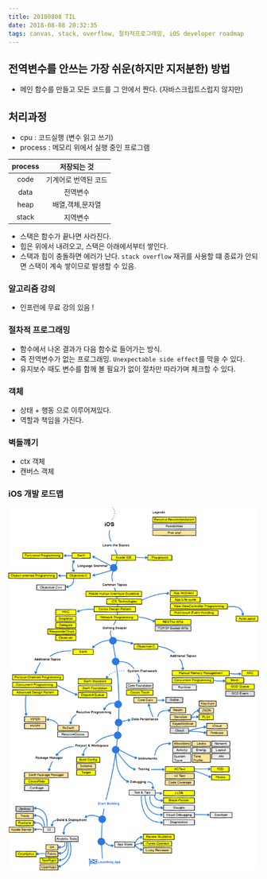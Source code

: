 ```yaml
---
title: 20180808 TIL
date: 2018-08-08 20:32:35
tags: canvas, stack, overflow, 절차적프로그래밍, iOS developer roadmap
---
```

## 전역변수를 안쓰는 가장 쉬운(하지만 지저분한) 방법
- 메인 함수를 만들고 모든 코드를 그 안에서 짠다. (자바스크립트스럽지 않지만)

## 처리과정
- cpu : 코드실행 (변수 읽고 쓰기)
- process : 메모리 위에서 실행 중인 프로그램

| process | 저장되는 것 |
|:-:|:-:|
| code | 기계어로 번역된 코드 |
| data | 전역변수 |
| heap | 배열,객체,문자열 |
| stack | 지역변수 |

- 스택은 함수가 끝나면 사라진다.
- 힙은 위에서 내려오고, 스택은 아래에서부터 쌓인다.
- 스택과 힙이 충돌하면 에러가 난다. `stack overflow` 재귀를 사용할 떄 종료가 안되면 스택이 계속 쌓이므로 발생할 수 있음.

### 알고리즘 강의
- 인프런에 무료 강의 있음 !

### 절차적 프로그래밍
- 함수에서 나온 결과가 다음 함수로 들어가는 방식.
- 즉 전역변수가 없는 프로그래밍. `Unexpectable side effect`를 막을 수 있다.
- 유지보수 때도 변수를 함께 볼 필요가 없이 절차만 따라가며 체크할 수 있다.

### 객체
- 상태 + 행동 으로 이루어져있다.
- 역할과 책임을 가진다.

### 벽돌꺠기
- ctx 객체 
- 캔버스 객체

### iOS 개발 로드맵
![iOS developer roadmap](../images/post_imgs/ios_developer_roadmap.png "iOS developer roadmap")

